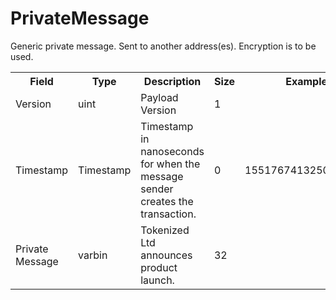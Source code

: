 # PrivateMessage

Generic private message. Sent to another address(es). Encryption is to be used.



<div class="ritz grid-container" dir="ltr">
    <table class="waffle" cellspacing="0" cellpadding="0" table-layout=fixed width=100%>
         <tr style='height:19px;'>
            <th style="width:20%" class="s1">Field</th>
            <th style="width:10%" class="s1">Type</th>
            <th style="width:30%" class="s1">Description</th>
            <th style="width:5%" class="s1">Size</th>
            <th style="width:20%" class="s1">Example</th>
            <th class="s1">Notes</th>
        </tr>
        <tr>
            <td class="310">Version</td>
            <td class="310">uint</td>
            <td class="310">Payload Version</td>
            <td class="310">1</td>
            <td class="310"></td>
            <td class="310"></td>
        </tr>
        <tr>
            <td class="310">Timestamp</td>
            <td class="310">Timestamp</td>
            <td class="310">Timestamp in nanoseconds for when the message sender creates the transaction.</td>
            <td class="310">0</td>
            <td class="310">1551767413250187179</td>
            <td class="310"></td>
        </tr>
        <tr>
            <td class="310">Private Message</td>
            <td class="310">varbin</td>
            <td class="310">Tokenized Ltd announces product launch.</td>
            <td class="310">32</td>
            <td class="310"></td>
            <td class="310"></td>
        </tr>
    </table>
</div>
